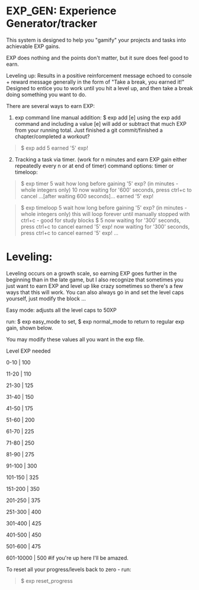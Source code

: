 # EXP_GEN: Experience Generator/tracker

This system is designed to help you "gamify" your projects and tasks into achievable EXP gains.

EXP does nothing and the points don't matter, but it sure does feel good to earn. 

Leveling up: Results in a positive reinforcement message echoed to console + reward message generally in the form of "Take a break, you earned it!" Designed to entice you to work until you hit a level up, and then take a break doing something you want to do. 

There are several ways to earn EXP:

1. exp command line manual addition:
$ exp add [e]
using the exp add command and including a value [e] will add or subtract that much EXP from your running total.
Just finished a git commit/finished a chapter/completed a workout?

> $ exp add 5
> earned '5' exp!


2. Tracking a task via timer. (work for n minutes and earn EXP gain either repeatedly every n or at end of timer)
command options: timer or timeloop:

> $ exp timer 5
> wait how long before gaining '5' exp? (in minutes - whole integers only)
> 10
> now waiting for '600' seconds, press ctrl+c to cancel
> ...[after waiting 600 seconds]...
> earned '5' exp!

> $ exp timeloop 5
> wait how long before gaining '5' exp? (in minutes - whole integers only)
> this will loop forever until manually stopped with ctrl+c - good for study blocks
> $ 5
> now waiting for '300' seconds, press ctrl+c to cancel
> earned '5' exp!
> now waiting for '300' seconds, press ctrl+c to cancel
> earned '5' exp!
> ...

# Leveling: 
Leveling occurs on a growth scale, so earning EXP goes further in the beginning than in the late game, but I also recognize that sometimes you just want to earn EXP and level up like crazy sometimes so there's a few ways that this will work. You can also always go in and set the level caps yourself, just modify the block 
...

Easy mode:
adjusts all the level caps to 50XP

run: $ exp easy_mode to set, $ exp normal_mode to return to regular exp gain, shown below.


You may modify these values all you want in the exp file. 


Level 				EXP needed

0-10		|		  100

11-20		|		  110

21-30		|		  125

31-40		|		  150

41-50		|		  175

51-60		|		  200

61-70		|		  225

71-80		|		  250

81-90		|		  275

91-100	|			300

101-150	|			325

151-200		|		350

201-250		|		375

251-300			|	400

301-400		|		425

401-500		|		450

501-600		|		475

601-10000		|	500 #if you're up here I'll be amazed.


To reset all your progress/levels back to zero - run:
> $ exp reset_progress
